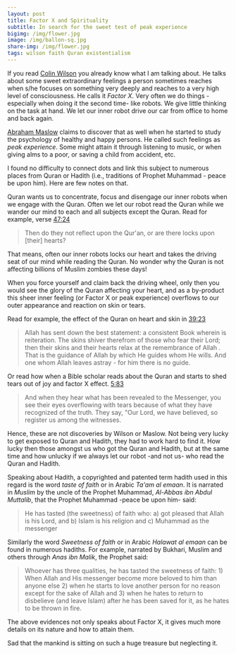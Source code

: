```yaml
---
layout: post
title: Factor X and Spirituality
subtitle: In search for the sweet test of peak experience
bigimg: /img/flower.jpg
image: /img/ballon-sq.jpg
share-img: /img/flower.jpg
tags: wilson faith Quran existentialism 
---
```

If you read [Colin Wilson](https://en.wikipedia.org/wiki/Colin_Wilson) you already know what I am talking about. He talks about some sweet extraordinary feelings a person sometimes reaches when s/he focuses on something very deeply and reaches to a very high level of consciousness. He calls it *Factor X*. Very often we do things -especially when doing it the second time- like robots. We give little thinking on the task at hand. We let our inner robot drive our car from office to home and back again. 

[Abraham Maslow](https://en.wikipedia.org/wiki/Abraham_Maslow) claims to discover that as well when he started to study the psychology of healthy and happy persons. He called such feelings as *peak experience*. Some might attain it through listening to music, or when giving alms to a poor, or saving a child from accident, etc. 

I found no difficulty to connect dots and link this subject to numerous places from Quran or Hadith (i.e., traditions of Prophet Muhammad - peace be upon him). Here are few notes on that. 

Quran wants us to concentrate, focus and disengage our inner robots when we engage with the Quran. Often we let our robot read the Quran while we wander our mind to each and all subjects except the Quran. Read for example, verse [47:24](https://quran.com/47/24)

>Then do they not reflect upon the Qur'an, or are there locks upon [their] hearts?

That means, often our inner robots locks our heart and takes the driving seat of our mind while reading the Quran. No wonder why the Quran is not affecting billions of Muslim zombies these days!

When you force yourself and claim back the driving wheel, only then you would see the glory of the Quran affecting your heart, and as a by-product this sheer inner feeling (or Factor X or peak experience) overflows to our outer appearance and reaction on skin or tears. 

Read for example, the effect of the Quran on heart and skin in [39:23](https://quran.com/39/23)

>Allah has sent down the best statement: a consistent Book wherein is reiteration. The skins shiver therefrom of those who fear their Lord; then their skins and their hearts relax at the remembrance of Allah . That is the guidance of Allah by which He guides whom He wills. And one whom Allah leaves astray - for him there is no guide.

Or read how when a Bible scholar reads about the Quran and starts to shed tears out of joy and factor X effect. [5:83](https://quran.com/5/83)
>And when they hear what has been revealed to the Messenger, you see their eyes overflowing with tears because of what they have recognized of the truth. They say, "Our Lord, we have believed, so register us among the witnesses.

Hence, these are not discoveries by Wilson or Maslow. Not being very lucky to get exposed to Quran and Hadith, they had to work hard to find it. How lucky then those amongst us who got the Quran and Hadith, but at the same time and how unlucky if we always let our robot -and not us- who read the Quran and Hadith.

Speaking about Hadith, a copyrighted and patented term hadith used in this regard is the word *taste of faith* or in Arabic *Ta'am al emaan*. It is narrated in *Muslim* by the uncle of the Prophet Muhammad, *Al-Abbas ibn Abdul Muttalib*, that the Prophet Muhammad -peace be upon him- said:

> He has tasted (the sweetness) of faith who: a) got pleased that Allah is his Lord, and b) Islam is his religion and c) Muhammad as the messenger

Similarly the word *Sweetness of faith* or in Arabic *Halawat al emaan* can be found in numerous hadiths. For example, narrated by Bukhari, Muslim and others through *Anas ibn Malik*, the Prophet said:

> Whoever has three qualities, he has tasted the sweetness of faith: 1) When Allah and His messenger become more beloved to him than anyone else 2) when he starts to love another person for no reason except for the sake of Allah and 3) when he hates to return to disbelieve (and leave Islam) after he has been saved for it, as he hates to be thrown in fire.

The above evidences not only speaks about Factor X, it gives much more details on its nature and how to attain them. 

Sad that the mankind is sitting on such a huge treasure but neglecting it. 